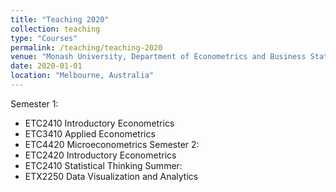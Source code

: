 ```yaml
---
title: "Teaching 2020"
collection: teaching
type: "Courses"
permalink: /teaching/teaching-2020
venue: "Monash University, Department of Econometrics and Business Statistics"
date: 2020-01-01
location: "Melbourne, Australia"
---
```


Semester 1:
- ETC2410 Introductory Econometrics
- ETC3410 Applied Econometrics
- ETC4420 Microeconometrics
Semester 2:
- ETC2420 Introductory Econometrics
- ETC2410 Statistical Thinking
Summer:
- ETX2250 Data Visualization and Analytics

